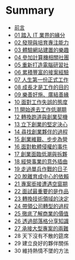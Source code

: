 # Summary

* [前言](README.md)
* [01 踏入 IT 業界的緣分](01.md)
* [02 發現與培育專注能力](02.md)
* [03 體驗網站建置的樂趣](03.md)
* [04 參加計算機相關社團](04.md)
* [05 重新打造電腦研習社](05.md)
* [06 累積豐富的接案經驗](06.md)
* [07 人生第一份正式工作](07.md)
* [08 成長才是工作的目的](08.md)
* [09 樂善好施、廣結善緣](09.md)
* [10 面對工作失誤的態度](10.md)
* [11 開始進去工作低潮期](11.md)
* [12 轉換跑道與創業契機](12.md)
* [13 立下創業的堅定決心](13.md)
* [14 尋找創業夥伴的過程](14.md)
* [15 創業維艱、步步為營](15.md)
* [16 面對軟體侵權的事件](16.md)
* [17 創業面臨低潮與拆夥](17.md)
* [18 經營事業的意外插曲](18.md)
* [19 走過單兵作戰的日子](19.md)
* [20 脫離育成中心的依賴](20.md)
* [21 專案銜接遭遇空窗期](21.md)
* [22 面試最重要的是作品](22.md)
* [23 轉換技術領域的決定](23.md)
* [24 帶領公司轉型的過程](24.md)
* [25 徹底了解商業的價值](25.md)
* [26 透過部落格分享知識](26.md)
* [27 承接大型專案的兩難](27.md)
* 28 天下沒有不散的筵席
* 29 建立良好的夥伴關係
* 30 維持熱情不墜的方法

